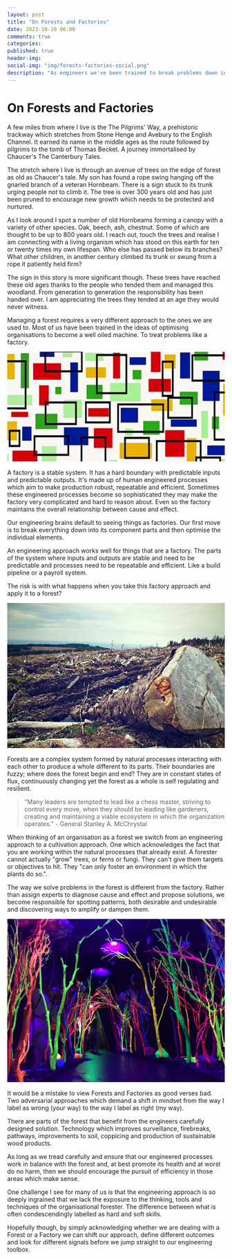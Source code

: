 ```yaml
---
layout: post
title: "On Forests and Factories"
date: 2023-10-10 06:00
comments: true
categories:
published: true
header-img:
social-img: "img/forests-factories-social.png"
description: "As engineers we've been trained to break problems down into its component parts and optimise them. But this can be harmful when dealing with complex problems. Sometimes we are dealing for forests not factories"
---
```


On Forests and Factories
========================

A few miles from where I live is the The Pilgrims' Way, a prehistoric trackway which stretches from Stone Henge and Avebury to the English Channel. It earned its name in the middle ages as the route followed by pilgrims to the tomb of Thomas Becket. A journey immortalised by Chaucer's The Canterbury Tales.

The stretch where I live is through an avenue of trees on the edge of forest as old as Chaucer's tale. My son has found a rope swing hanging off the gnarled branch of a veteran Hornbeam. There is a sign stuck to its trunk urging people not to climb it. The tree is over 300 years old and has just been pruned to encourage new growth which needs to be protected and nurtured.

As I look around I spot a number of old Hornbeams forming a canopy with a variety of other species. Oak, beech, ash, chestnut. Some of which are thought to be up to 800 years old. I reach out, touch the trees and realise I am connecting with a living organism which has stood on this earth for ten or twenty times my own lifespan. Who else has passed below its branches? What other children, in another century climbed its trunk or swung from a rope it patiently held firm? 

The sign in this story is more significant though. These trees have reached these old ages thanks to the people who tended them and managed this woodland. From generation to generation the responsibility has been handed over. I am appreciating the trees they tended at an age they would never witness.

Managing a forest requires a very different approach to the ones we are used to. Most of us have been trained in the ideas of optimising organisations to become a well oiled machine. To treat problems like a factory.

![Mondrian style image](/img/mondrian.jpg)

A factory is a stable system. It has a hard boundary with predictable inputs and predictable outputs. It's made up of human engineered processes which aim to make production robust, repeatable and efficient. Sometimes these engineered processes become so sophisticated they may make the factory very complicated and hard to reason about. Even so the factory maintains the overall relationship between cause and effect.

Our engineering brains default to seeing things as factories. Our first move is to break everything down into its component parts and then optimise the individual elements.

An engineering approach works well for things that are a factory. The parts of the system where inputs and outputs are stable and need to be predictable and processes need to be repeatable and efficient. Like a build pipeline or a payroll system.

The risk is with what happens when you take this factory approach and apply it to a forest?

![A forest destroyed by logging](/img/deforestation.jpg)

Forests are a complex system formed by natural processes interacting with each other to produce a whole different to its parts. Their boundaries are fuzzy; where does the forest begin and end? They are in constant states of flux, continuously changing yet the forest as a whole is self regulating and resilient.

> "Many leaders are tempted to lead like a chess master, striving to control every move, when they should be leading like gardeners, creating and maintaining a viable ecosystem in which the organization operates." - General Stanley A. McChrystal

When thinking of an organisation as a forest we switch from an engineering approach to a cultivation approach. One which acknowledges the fact that you are working within the natural processes that already exist. A forester cannot actually "grow" trees, or ferns or fungi. They can't give them targets or objectives to hit. They "can only foster an environment in which the plants do so.".

The way we solve problems in the forest is different from the factory. Rather than assign experts to diagnose cause and effect and propose solutions, we become responsible for spotting patterns, both desirable and undesirable and discovering ways to amplify or dampen them.

![Forest light show](/img/Descanso_Gardens.jpg)

It would be a mistake to view Forests and Factories as good verses bad. Two adversarial approaches which demand a shift in mindset from the way I label as wrong (your way) to the way I label as right (my way).

There are parts of the forest that benefit from the engineers carefully designed solution. Technology which improves surveillance, firebreaks, pathways, improvements to soil, coppicing and production of sustainable wood products.

As long as we tread carefully and ensure that our engineered processes work in balance with the forest and, at best promote its health and at worst do no harm, then we should encourage the pursuit of efficiency in those areas which make sense.

One challenge I see for many of us is that the engineering approach is so deeply ingrained that we lack the exposure to the thinking, tools and techniques of the organisational forester. The difference between what is often condescendingly labelled as hard and soft skills.

Hopefully though, by simply acknowledging whether we are dealing with a Forest or a Factory we can shift our approach, define different outcomes and look for different signals before we jump straight to our engineering toolbox.